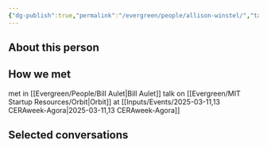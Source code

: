 ```yaml
---
{"dg-publish":true,"permalink":"/evergreen/people/allison-winstel/","tags":["people"]}
---
```


## About this person


## How we met
met in [[Evergreen/People/Bill Aulet\|Bill Aulet]] talk on [[Evergreen/MIT Startup Resources/Orbit\|Orbit]] at [[Inputs/Events/2025-03-11,13 CERAweek-Agora\|2025-03-11,13 CERAweek-Agora]]

## Selected conversations
